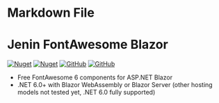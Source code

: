 ﻿# Markdown File

# Jenin FontAwesome Blazor

[![Nuget](https://img.shields.io/nuget/v/Jenin.FontAwesome.Blazor)](https://www.nuget.org/packages/Jenin.FontAwesome.Blazor/)
[![Nuget](https://img.shields.io/nuget/dt/Jenin.FontAwesome.Blazor)](https://www.nuget.org/packages/Jenin.FontAwesome.Blazor/)
[![GitHub](https://img.shields.io/github/license/TarekNajem04/Jenin.FontAwesome.Blazor)](https://github.com/TarekNajem04/Jenin.FontAwesome.Blazor/blob/master/LICENSE)
[![GitHub](https://img.shields.io/github/stars/TarekNajem04/Jenin.FontAwesome.Blazor)](https://github.com/TarekNajem04/Jenin.FontAwesome.Blazor/)  

* Free FontAwesome 6 components for ASP.NET Blazor
* .NET 6.0+ with Blazor WebAssembly or Blazor Server (other hosting models not tested yet, .NET 6.0 fully supported)


